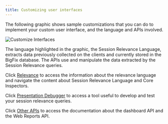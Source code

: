 ```yaml
---
title: Customizing user interfaces
---
```


The following graphic shows sample customizations that you can do to implement
your custom user interface, and the language and APIs involved.

![Customize Interfaces](/static/img/customize-interfaces.png)

The language highlighted in the graphic, the Session Relevance Language, extracts 
data previously collected on the clients and currently stored in the BigFix database.
The APIs use and manipulate the data extracted by the Session Relevance queries.

Click [Relevance](/relevance/) to access the information about the relevance 
language and navigate the content about Session Relevance Language and Core 
Inspectors.

Click [Presentation Debugger](/relevance/tools/presentation_debugger.html) to access 
a tool useful to develop and test your session relevance queries.

Click [Other APIs](/other/) to access the documentation about the dashboard API and the Web Reports API.

<!--- Select [Use Case Scenarios](/use-cases/) in the main toolbar and then the name
of the scenario listed in the graphic to see the steps to run to implement it. --->
